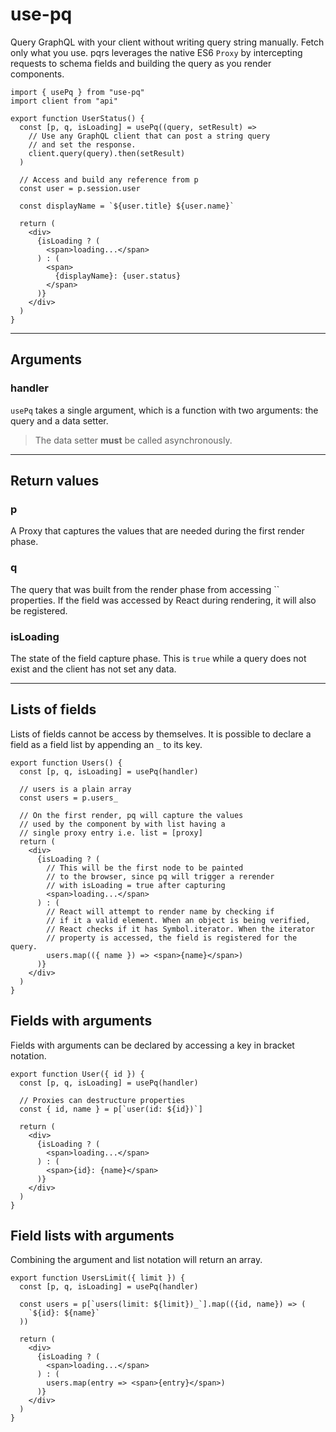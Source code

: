 # use-pq

Query GraphQL with your client without writing query string manually. Fetch only what you use. pqrs leverages the native ES6 `Proxy` by intercepting requests to schema fields and building the query as you render components.

```tsx
import { usePq } from "use-pq"
import client from "api"

export function UserStatus() {
  const [p, q, isLoading] = usePq((query, setResult) =>
    // Use any GraphQL client that can post a string query
    // and set the response.
    client.query(query).then(setResult)
  )

  // Access and build any reference from p
  const user = p.session.user

  const displayName = `${user.title} ${user.name}`

  return (
    <div>
      {isLoading ? (
        <span>loading...</span>
      ) : (
        <span>
          {displayName}: {user.status}
        </span>
      )}
    </div>
  )
}
```

---

## Arguments

### handler
`usePq` takes a single argument, which is a function with two arguments: the query and a data setter.
> The data setter **must** be called asynchronously.
---

## Return values

### p
A Proxy that captures the values that are needed during the first render phase.

### q
The query that was built from the render phase from accessing `` properties. If the field was accessed by React during rendering, it will also be registered.

### isLoading
The state of the field capture phase. This is `true` while a query does not exist and the client has not set any data.

---

## Lists of fields
Lists of fields cannot be access by themselves. It is possible to declare a field as a field list by appending an `_` to its key.

```tsx
export function Users() {
  const [p, q, isLoading] = usePq(handler)

  // users is a plain array
  const users = p.users_

  // On the first render, pq will capture the values
  // used by the component by with list having a
  // single proxy entry i.e. list = [proxy]
  return (
    <div>
      {isLoading ? (
        // This will be the first node to be painted
        // to the browser, since pq will trigger a rerender
        // with isLoading = true after capturing
        <span>loading...</span>
      ) : (
        // React will attempt to render name by checking if
        // if it a valid element. When an object is being verified,
        // React checks if it has Symbol.iterator. When the iterator
        // property is accessed, the field is registered for the query.
        users.map(({ name }) => <span>{name}</span>)
      )}
    </div>
  )
}
```

## Fields with arguments
Fields with arguments can be declared by accessing a key in bracket notation.

```tsx
export function User({ id }) {
  const [p, q, isLoading] = usePq(handler)

  // Proxies can destructure properties
  const { id, name } = p[`user(id: ${id})`]

  return (
    <div>
      {isLoading ? (
        <span>loading...</span>
      ) : (
        <span>{id}: {name}</span>
      )}
    </div>
  )
}
```

## Field lists with arguments
Combining the argument and list notation will return an array.

```tsx
export function UsersLimit({ limit }) {
  const [p, q, isLoading] = usePq(handler)

  const users = p[`users(limit: ${limit})_`].map(({id, name}) => (
    `${id}: ${name}`
  ))

  return (
    <div>
      {isLoading ? (
        <span>loading...</span>
      ) : (
        users.map(entry => <span>{entry}</span>)
      )}
    </div>
  )
}
```
